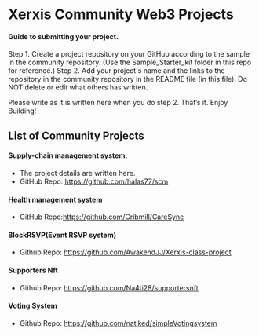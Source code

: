 # Xerxis Community Web3 Projects

#### Guide to submitting your project.
Step 1. Create a project repository on your GitHub according to the sample in the community repository. (Use the Sample_Starter_kit folder in this repo for reference.) 
Step 2. Add your project's name and the links to the repository in the community repository in the README file (in this file). Do NOT delete or edit what others has written.

Please write as it is written here when you do step 2.
That’s it. Enjoy Building!

## List of Community Projects
#### Supply-chain management system. 
- The project details are written here.
- GitHub Repo: https://github.com/halas77/scm

#### Health management system 
- GitHub Repo:https://github.com/Cribmill/CareSync

#### BlockRSVP(Event RSVP system)
- Github Repo: https://github.com/AwakendJJ/Xerxis-class-project

#### Supporters Nft
- Github Repo: https://github.com/Na4ti28/supportersnft

#### Voting System
- Github Repo: https://github.com/natiked/simpleVotingsystem
